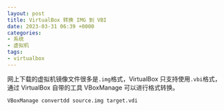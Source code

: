 ```yaml
---
layout: post
title: VirtualBox 转换 IMG 到 VBI
date: 2023-03-31 06:39 +0000
categories:
- 系统
- 虚拟机
tags:
- virtualbox
---
```


网上下载的虚拟机镜像文件很多是`.img`格式，VirtualBox 只支持使用`.vbi`格式，通过 VirtualBox 自带的工具 VBoxManage 可以进行格式转换。


```bash
VBoxManage convertdd source.img target.vdi
```
